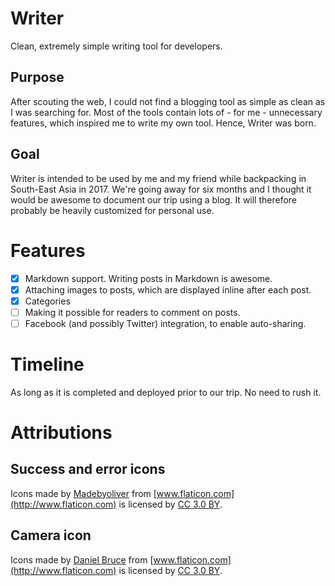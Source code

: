# Writer
Clean, extremely simple writing tool for developers.

## Purpose
After scouting the web, I could not find a blogging tool as simple as clean as I was searching for. Most of the tools contain lots of - for me - unnecessary features, which inspired me to write my own tool. Hence, Writer was born.

## Goal
Writer is intended to be used by me and my friend while backpacking in South-East Asia in 2017. We're going away for six months and I thought it would be awesome to document our trip using a blog. It will therefore probably be heavily customized for personal use.

# Features
- [x] Markdown support. Writing posts in Markdown is awesome.
- [x] Attaching images to posts, which are displayed inline after each post.
- [x] Categories
- [ ] Making it possible for readers to comment on posts.
- [ ] Facebook (and possibly Twitter) integration, to enable auto-sharing.

# Timeline
As long as it is completed and deployed prior to our trip. No need to rush it.

# Attributions
## Success and error icons
Icons made by [Madebyoliver](http://www.flaticon.com/authors/madebyoliver) from [www.flaticon.com](http://www.flaticon.com) is licensed by [CC 3.0 BY](http://creativecommons.org/licenses/by/3.0/).

## Camera icon
Icons made by [Daniel Bruce](http://www.flaticon.com/authors/daniel-bruce) from [www.flaticon.com](http://www.flaticon.com) is licensed by [CC 3.0 BY](http://creativecommons.org/licenses/by/3.0/).
